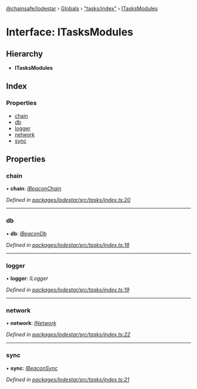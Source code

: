 [@chainsafe/lodestar](../README.md) › [Globals](../globals.md) › ["tasks/index"](../modules/_tasks_index_.md) › [ITasksModules](_tasks_index_.itasksmodules.md)

# Interface: ITasksModules

## Hierarchy

* **ITasksModules**

## Index

### Properties

* [chain](_tasks_index_.itasksmodules.md#chain)
* [db](_tasks_index_.itasksmodules.md#db)
* [logger](_tasks_index_.itasksmodules.md#logger)
* [network](_tasks_index_.itasksmodules.md#network)
* [sync](_tasks_index_.itasksmodules.md#sync)

## Properties

###  chain

• **chain**: *[IBeaconChain](_chain_interface_.ibeaconchain.md)*

*Defined in [packages/lodestar/src/tasks/index.ts:20](https://github.com/ChainSafe/lodestar/blob/e2d6cf79d/packages/lodestar/src/tasks/index.ts#L20)*

___

###  db

• **db**: *[IBeaconDb](_db_api_beacon_interface_.ibeacondb.md)*

*Defined in [packages/lodestar/src/tasks/index.ts:18](https://github.com/ChainSafe/lodestar/blob/e2d6cf79d/packages/lodestar/src/tasks/index.ts#L18)*

___

###  logger

• **logger**: *ILogger*

*Defined in [packages/lodestar/src/tasks/index.ts:19](https://github.com/ChainSafe/lodestar/blob/e2d6cf79d/packages/lodestar/src/tasks/index.ts#L19)*

___

###  network

• **network**: *[INetwork](_network_interface_.inetwork.md)*

*Defined in [packages/lodestar/src/tasks/index.ts:22](https://github.com/ChainSafe/lodestar/blob/e2d6cf79d/packages/lodestar/src/tasks/index.ts#L22)*

___

###  sync

• **sync**: *[IBeaconSync](_sync_interface_.ibeaconsync.md)*

*Defined in [packages/lodestar/src/tasks/index.ts:21](https://github.com/ChainSafe/lodestar/blob/e2d6cf79d/packages/lodestar/src/tasks/index.ts#L21)*
